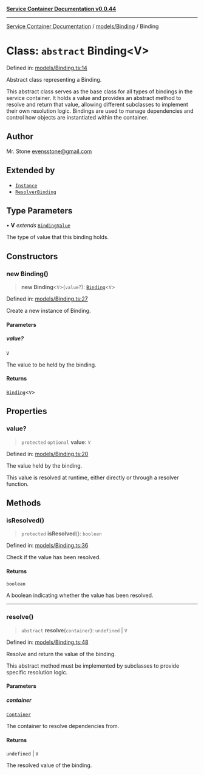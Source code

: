 [**Service Container Documentation v0.0.44**](../../../README.md)

***

[Service Container Documentation](../../../modules.md) / [models/Binding](../README.md) / Binding

# Class: `abstract` Binding\<V\>

Defined in: [models/Binding.ts:14](https://github.com/stonemjs/service-container/blob/249b060f7936ebb0ea1e26fa167dc5f8fc0b9bc3/src/models/Binding.ts#L14)

Abstract class representing a Binding.

This abstract class serves as the base class for all types of bindings in the service container. It holds a value and provides an abstract method
to resolve and return that value, allowing different subclasses to implement their own resolution logic. Bindings are used to manage dependencies
and control how objects are instantiated within the container.

## Author

Mr. Stone <evensstone@gmail.com>

## Extended by

- [`Instance`](../../Instance/classes/Instance.md)
- [`ResolverBinding`](../../ResolverBinding/classes/ResolverBinding.md)

## Type Parameters

• **V** *extends* [`BindingValue`](../../../declarations/type-aliases/BindingValue.md)

The type of value that this binding holds.

## Constructors

### new Binding()

> **new Binding**\<`V`\>(`value`?): [`Binding`](Binding.md)\<`V`\>

Defined in: [models/Binding.ts:27](https://github.com/stonemjs/service-container/blob/249b060f7936ebb0ea1e26fa167dc5f8fc0b9bc3/src/models/Binding.ts#L27)

Create a new instance of Binding.

#### Parameters

##### value?

`V`

The value to be held by the binding.

#### Returns

[`Binding`](Binding.md)\<`V`\>

## Properties

### value?

> `protected` `optional` **value**: `V`

Defined in: [models/Binding.ts:20](https://github.com/stonemjs/service-container/blob/249b060f7936ebb0ea1e26fa167dc5f8fc0b9bc3/src/models/Binding.ts#L20)

The value held by the binding.

This value is resolved at runtime, either directly or through a resolver function.

## Methods

### isResolved()

> `protected` **isResolved**(): `boolean`

Defined in: [models/Binding.ts:36](https://github.com/stonemjs/service-container/blob/249b060f7936ebb0ea1e26fa167dc5f8fc0b9bc3/src/models/Binding.ts#L36)

Check if the value has been resolved.

#### Returns

`boolean`

A boolean indicating whether the value has been resolved.

***

### resolve()

> `abstract` **resolve**(`container`): `undefined` \| `V`

Defined in: [models/Binding.ts:48](https://github.com/stonemjs/service-container/blob/249b060f7936ebb0ea1e26fa167dc5f8fc0b9bc3/src/models/Binding.ts#L48)

Resolve and return the value of the binding.

This abstract method must be implemented by subclasses to provide specific resolution logic.

#### Parameters

##### container

[`Container`](../../../Container/classes/Container.md)

The container to resolve dependencies from.

#### Returns

`undefined` \| `V`

The resolved value of the binding.

